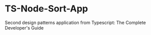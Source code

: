 # TS-Node-Sort-App
 Second  design patterns application from Typescript: The Complete Developer's Guide
